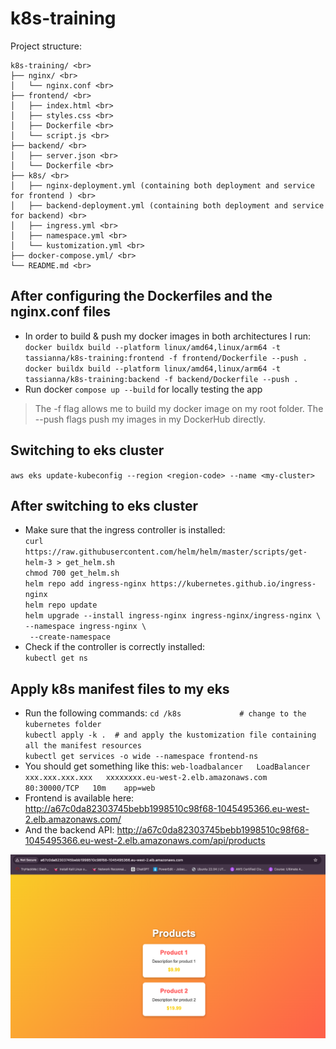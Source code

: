 # k8s-training
Project structure: <br>
```
k8s-training/ <br>
├── nginx/ <br>
│   └── nginx.conf <br>
├── frontend/ <br>
│   ├── index.html <br>
│   ├── styles.css <br>
│   ├── Dockerfile <br>
│   └── script.js <br>
├── backend/ <br>
│   ├── server.json <br>
│   └── Dockerfile <br>
├── k8s/ <br>
│   ├── nginx-deployment.yml (containing both deployment and service for frontend ) <br>
│   ├── backend-deployment.yml (containing both deployment and service for backend) <br>
│   ├── ingress.yml <br>
│   ├── namespace.yml <br>
│   └── kustomization.yml <br>
├── docker-compose.yml/ <br>
└── README.md <br>
```
## After configuring the Dockerfiles and the nginx.conf files
* In order to build & push my docker images in both architectures I run: <br>
`docker buildx build --platform linux/amd64,linux/arm64 -t tassianna/k8s-training:frontend -f frontend/Dockerfile --push .` <br>
`docker buildx build --platform linux/amd64,linux/arm64 -t tassianna/k8s-training:backend -f backend/Dockerfile --push .` <br>
* Run docker `compose up --build` for locally testing the app

> The -f flag allows me to build my docker image on my root folder.
> The --push flags push my images in my DockerHub directly.

## Switching to eks cluster
`aws eks update-kubeconfig --region <region-code> --name <my-cluster>` <br>

## After switching to eks cluster
* Make sure that the ingress controller is installed:   <br>
`curl https://raw.githubusercontent.com/helm/helm/master/scripts/get-helm-3 > get_helm.sh` <br>
`chmod 700 get_helm.sh` <br>
`helm repo add ingress-nginx https://kubernetes.github.io/ingress-nginx` <br>
`helm repo update` <br>
`helm upgrade --install ingress-nginx ingress-nginx/ingress-nginx \` <br>
  `--namespace ingress-nginx \` <br>
 ` --create-namespace` <br>
* Check if the controller is correctly installed:  <br>
`kubectl get ns` <br>

## Apply k8s manifest files to my eks
* Run the following commands:
`cd /k8s             # change to the kubernetes folder` <br>
`kubectl apply -k .  # and apply the kustomization file containing all the manifest resources` <br>
`kubectl get services -o wide --namespace frontend-ns` <br>
* You should get something like this:
`web-loadbalancer   LoadBalancer   xxx.xxx.xxx.xxx   xxxxxxxx.eu-west-2.elb.amazonaws.com    80:30000/TCP   10m    app=web` <br>
* Frontend is available here: http://a67c0da82303745bebb1998510c98f68-1045495366.eu-west-2.elb.amazonaws.com/
* And the backend API: http://a67c0da82303745bebb1998510c98f68-1045495366.eu-west-2.elb.amazonaws.com/api/products

![Alt text](images/website.png)
